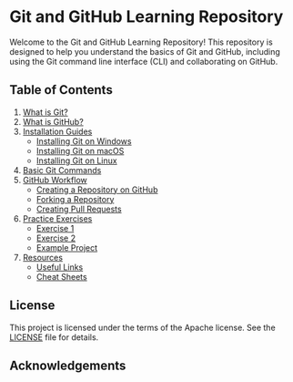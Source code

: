 # Git and GitHub Learning Repository

Welcome to the Git and GitHub Learning Repository! 
This repository is designed to help you understand the basics of Git and GitHub, including using the Git command line interface (CLI) and collaborating on GitHub.

## Table of Contents

1. [What is Git?](./what-is-git.md)
2. [What is GitHub?](./what-is-github.md)
3. [Installation Guides](./installation)
    - [Installing Git on Windows](./installation/install-git-windows.md)
    - [Installing Git on macOS](./installation/install-git-macos.md)
    - [Installing Git on Linux](./installation/install-git-linux.md)
4. [Basic Git Commands](./basic-git-commands.md)
5. [GitHub Workflow](./github-workflow)
    - [Creating a Repository on GitHub](./github-workflow/create-repo.md)
    - [Forking a Repository](./github-workflow/forking.md)
    - [Creating Pull Requests](./github-workflow/pull-requests.md)
8. [Practice Exercises](./exercises)
    - [Exercise 1](./exercises/exercise1.md)
    - [Exercise 2](./exercises/exercise2.md)
    - [Example Project](./exercises/example-project/project-instructions.md)
9. [Resources](./resources)
    - [Useful Links](./resources/useful-links.md)
    - [Cheat Sheets](./resources/cheat-sheets.md)


## License

This project is licensed under the terms of the Apache license. See the [LICENSE](./LICENSE) file for details.

## Acknowledgements



